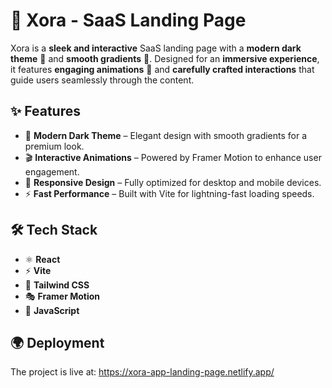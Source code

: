 # 🚀 Xora - SaaS Landing Page

Xora is a **sleek and interactive** SaaS landing page with a **modern dark theme** 🌙 and **smooth gradients** 🎨. Designed for an **immersive experience**, it features **engaging animations** 🎥 and **carefully crafted interactions** that guide users seamlessly through the content.

## ✨ Features

- 🎨 **Modern Dark Theme** – Elegant design with smooth gradients for a premium look.  
- 🎬 **Interactive Animations** – Powered by Framer Motion to enhance user engagement.  
- 📱 **Responsive Design** – Fully optimized for desktop and mobile devices.  
- ⚡ **Fast Performance** – Built with Vite for lightning-fast loading speeds.  

## 🛠 Tech Stack

- ⚛ **React**
- ⚡ **Vite**
- 🎨 **Tailwind CSS**
- 🎭 **Framer Motion**
- 📜 **JavaScript**

## 🌍 Deployment

The project is live at: https://xora-app-landing-page.netlify.app/

